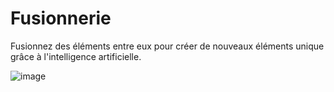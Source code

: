 # Fusionnerie

Fusionnez des éléments entre eux pour créer de nouveaux éléments unique grâce à l'intelligence artificielle.

![image](https://github.com/zonetecde/fusionnerie/assets/56195432/51c10b6c-3d90-40e1-a6a9-7dc63159845d)
